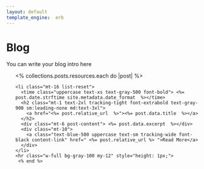 ```yaml
---
layout: default
template_engine:  erb
---
```


<div class="container max-w-screen-md py-24 md:py-28 mx-auto px-4 sm:px-6 lg:px-8">
    <h1 class="text-4xl font-black">Blog</h1>
    <p class="content-text text-lg mt-6">
    You can write your blog intro here
    </p>
  <ul class="mt-12">
  <% collections.posts.resources.each do |post| %>

    <li class="mt-16 list-reset">
      <time class="uppercase text-xs text-gray-500 font-bold"> <%=  post.date.strftime site.metadata.date_format  %></time>
      <h2 class="mt-1 text-2xl tracking-tight font-extrabold text-gray-900 sm:leading-none md:text-3xl">
        <a href="<%= post.relative_url  %>"><%= post.data.title  %></a>
      </h2>
      <div class="mt-6 post-content"> <%= post.data.excerpt  %></div>
      <div class="mt-10">
        <a class="text-blue-500 uppercase text-sm tracking-wide font-black content-link" href=" <%= post.relative_url %> ">Read More</a>
      </div>
    </li>
    <hr class="w-full bg-gray-100 my-12" style="height: 1px;">
     <% end %>
  </ul>
</div>
